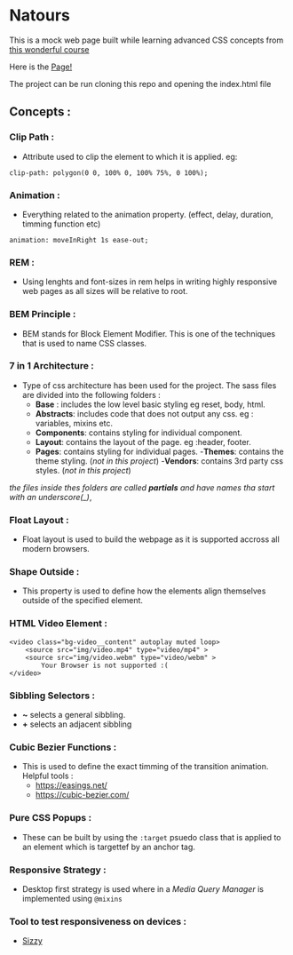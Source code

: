 # Natours

This is a mock web page built while learning advanced CSS concepts from [this wonderful course](https://www.udemy.com/share/101WkwAkUZd1ZUTXg=/)

Here is the [Page!](https://romantic-haibt-f5cf2f.netlify.app)

The project can be run cloning this repo and opening the index.html file


## Concepts : 

### Clip Path : 
- Attribute used to clip the element to which it is applied. eg:
```
clip-path: polygon(0 0, 100% 0, 100% 75%, 0 100%);
```

### Animation : 
- Everything related to the animation property. (effect, delay, duration, timming function etc)
```
animation: moveInRight 1s ease-out;
```

### REM : 
- Using lenghts and font-sizes in rem helps in writing highly responsive web pages as all sizes will be relative to root.

### BEM Principle : 
- BEM stands for Block Element Modifier. This is one of the techniques that is used to name CSS classes.

### 7 in 1 Architecture : 
- Type of css architecture has been used for the project. The sass files are divided into the following 
folders : 
    - __Base__ : includes the low level basic styling eg reset, body, html.
    - __Abstracts__: includes code that does not output any css. eg : variables, mixins etc.
    - __Components__: contains styling for individual component.
    - __Layout__: contains the layout of the page. eg :header, footer.
    - __Pages__: contains styling for individual pages.
    -__Themes__: contains the theme styling. (*not in this project*)
    -__Vendors__: contains 3rd party css styles. (*not in this project*)

*the files inside thes folders are called __partials__ and have names tha start with an underscore(_)*,

### Float Layout : 
- Float layout is used to build the webpage as it is supported accross all modern browsers.

### Shape Outside : 
- This property is used to define how the elements align themselves outside of the specified element.

### HTML Video Element : 
```
<video class="bg-video__content" autoplay muted loop>
    <source src="img/video.mp4" type="video/mp4" >
    <source src="img/video.webm" type="video/webm" >
        Your Browser is not supported :(
</video>
```

### Sibbling Selectors : 
- __~__ selects a general sibbling.
- __+__ selects an adjacent sibbling

### Cubic Bezier Functions :
- This is used to define the exact timming of the transition animation. Helpful tools : 
    - https://easings.net/
    - https://cubic-bezier.com/

### Pure CSS Popups :
- These can be built by using the `:target` psuedo class that is applied to an element which is targettef by an anchor tag.

### Responsive Strategy : 
- Desktop first strategy is used where in a *Media Query Manager* is implemented using `@mixins`

### Tool to test responsiveness on devices : 
- [Sizzy](https://sizzy.co)